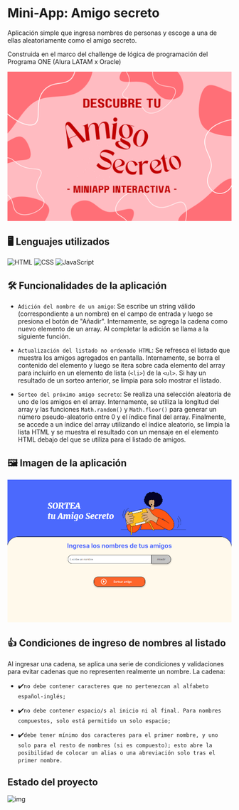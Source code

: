 
# Mini-App: Amigo secreto

Aplicación simple que ingresa nombres de personas y escoge a una de ellas aleatoriamente como el amigo secreto.

Construida en el marco del challenge de lógica de programación del Programa ONE (Alura LATAM x Oracle)




![Logo](https://github.com/cons-sys/amigo-secreto/blob/097e85fc909d742512286fa087d44085837dccd8/assets/logo-proyecto.png)


## 🖥️ Lenguajes utilizados

![HTML](https://img.shields.io/badge/HTML5-E34F26?style=for-the-badge&logo=html5&logoColor=white)
![CSS](https://img.shields.io/badge/CSS3-1572B6?style=for-the-badge&logo=css3&logoColor=white)
![JavaScript](https://img.shields.io/badge/JavaScript-323330?style=for-the-badge&logo=javascript&logoColor=F7DF1E)


## 🛠️ Funcionalidades de la aplicación
- `Adición del nombre de un amigo`: Se escribe un string válido (correspondiente a un nombre) en el campo de entrada y luego se presiona el botón de "Añadir". Internamente, se agrega la cadena como nuevo elemento de un array. Al completar la adición se llama a la siguiente función.


- `Actualización del listado no ordenado HTML`: Se refresca el listado que muestra los amigos agregados en pantalla. Internamente, se borra el contenido del elemento y luego se itera sobre cada elemento del array para incluirlo en un elemento de lista (`<li>`) de la `<ul>`. Si hay un resultado de un sorteo anterior, se limpia para solo mostrar el listado.

- `Sorteo del próximo amigo secreto`: Se realiza una selección aleatoria de uno de los amigos en el array. Internamente, se utiliza la longitud del array y las funciones `Math.random()` y `Math.floor()` para generar un número pseudo-aleatorio entre 0 y el índice final del array. Finalmente, se accede a un índice del array utilizando el índice aleatorio, se limpia la lista HTML y se muestra el resultado con un mensaje en el elemento HTML debajo del que se utiliza para el listado de amigos.

## 🖼️ Imagen de la aplicación

![captura-app](https://github.com/cons-sys/amigo-secreto/blob/main/assets/captura-principal-proyecto.PNG)

## 👍 Condiciones de ingreso de nombres al listado
Al ingresar una cadena, se aplica una serie de condiciones y validaciones para evitar cadenas que no representen realmente un nombre. La cadena:

- ✔️`no debe contener caracteres que no pertenezcan al alfabeto español-inglés;`

- ✔️`no debe contener espacio/s al inicio ni al final. Para nombres compuestos, solo está permitido un solo espacio;`

- ✔️`debe tener mínimo dos caracteres para el primer nombre, y uno solo para el resto de nombres (si es compuesto); esto abre la posibilidad de colocar un alias o una abreviación solo tras el primer nombre.`

## Estado del proyecto

![img](https://img.shields.io/badge/PROYECTO-Finalizado-green?style=for-the-badge
)
